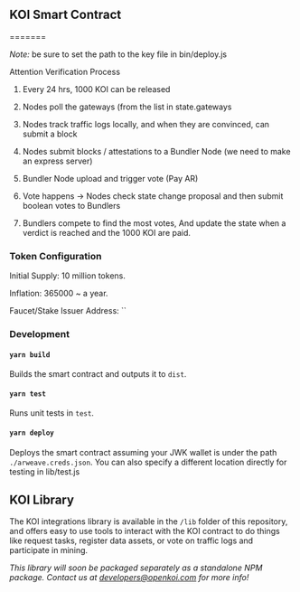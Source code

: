 ## KOI Smart Contract
=======

*Note:* be sure to set the path to the key file in bin/deploy.js

Attention Verification Process
1. Every 24 hrs, 1000 KOI can be released

2. Nodes poll the gateways (from the list 
in state.gateways 

3. Nodes track traffic logs locally, and 
when they are convinced, can submit a block

4. Nodes submit blocks / attestations to a 
Bundler Node (we need to make an express server)

5. Bundler Node upload and trigger vote 
(Pay AR)

6. Vote happens -> Nodes check state change
proposal and then submit boolean votes to Bundlers

7. Bundlers compete to find the most votes,
And update the state when a verdict is reached
and the 1000 KOI are paid.

### Token Configuration

Initial Supply: 10 million tokens.

Inflation: 365000 ~ a year.

Faucet/Stake Issuer Address: ``

### Development

#### `yarn build`

Builds the smart contract and outputs it to `dist`.

#### `yarn test`

Runs unit tests in `test`.

#### `yarn deploy`

Deploys the smart contract assuming your JWK wallet is under the path `./arweave.creds.json`. You can also specify a different location directly for testing in lib/test.js

## KOI Library
The KOI integrations library is available in the `/lib` folder of this repository, and offers easy to use tools to interact with the KOI contract to do things like request tasks, register data assets, or vote on traffic logs and participate in mining.

*This library will soon be packaged separately as a standalone NPM package. Contact us at developers@openkoi.com for more info!*

